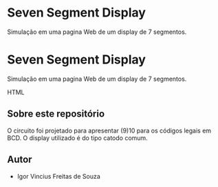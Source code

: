 # Seven Segment Display



Simulação em uma pagina Web de um display de 7 segmentos. 
# Seven Segment Display
Simulação em uma pagina Web de um display de 7 segmentos. 


HTML
## Sobre este repositório

 O circuito foi projetado para apresentar (9)10 para os códigos legais em BCD. O display utilizado é do tipo catodo comum.
 
## Autor

* Igor Vincius Freitas de Souza
